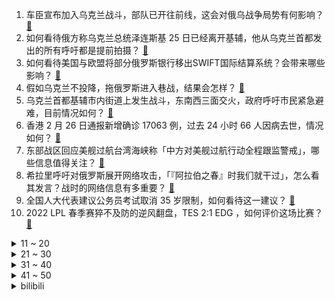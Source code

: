 1. 车臣宣布加入乌克兰战斗，部队已开往前线，这会对俄乌战争局势有何影响？ [:link:](https://www.zhihu.com/question/518753930)
2. 如何看待俄方称乌克兰总统泽连斯基 25 日已经离开基辅，他从乌克兰首都发出的所有呼吁都是提前拍摄？ [:link:](https://www.zhihu.com/question/518867605)
3. 如何看待美国与欧盟将部分俄罗斯银行移出SWIFT国际结算系统？会带来哪些影响？ [:link:](https://www.zhihu.com/question/518962914)
4. 假如乌克兰不投降，拖俄罗斯进入巷战，结果会怎样？ [:link:](https://www.zhihu.com/question/518705474)
5. 乌克兰首都基辅市内街道上发生战斗，东南西三面交火，政府呼吁市民紧急避难，目前情况如何？ [:link:](https://www.zhihu.com/question/518800783)
6. 香港 2 月 26 日通报新增确诊 17063 例，过去 24 小时 66 人因病去世，情况如何？ [:link:](https://www.zhihu.com/question/518858200)
7. 东部战区回应美舰过航台湾海峡称「中方对美舰过航行动全程跟监警戒」，哪些信息值得关注？ [:link:](https://www.zhihu.com/question/518875095)
8. 希拉里呼吁对俄罗斯展开网络攻击，「『阿拉伯之春』时我们就干过」，怎么看其发言？战时的网络信息有多重要？ [:link:](https://www.zhihu.com/question/518857810)
9. 全国人大代表建议公务员考试取消 35 岁限制，如何看待这一建议？ [:link:](https://www.zhihu.com/question/518860552)
10. 2022 LPL 春季赛猝不及防的逆风翻盘，TES 2:1 EDG ，如何评价这场比赛？ [:link:](https://www.zhihu.com/question/518885931)
<details>
<summary>11 ~ 20</summary>

11. 乌克兰称约 3500 名俄军士兵阵亡，近 200 人被俘，这场冲突或将导致多大的伤亡和损失？ [:link:](https://www.zhihu.com/question/518831165)
12. 2 月 24 日乌克兰外长呼吁针对俄罗斯关闭 SWIFT 国际结算系统，会带来什么影响？ [:link:](https://www.zhihu.com/question/518450695)
13. 如何看待爆款游戏《原神》出品公司米哈游与蔚来汽车公司合作 4 亿，用于探索商业化可控核聚变？ [:link:](https://www.zhihu.com/question/518662526)
14. 如何评价阿富汗塔利班呼吁「俄乌保持克制，通过和平手段解决争端」？还有哪些信息值得关注？ [:link:](https://www.zhihu.com/question/518676187)
15. 俄方称并不需要乌克兰的领土，结束行动后将从乌克兰撤离军队，如何理解俄罗斯的意图？ [:link:](https://www.zhihu.com/question/518792516)
16. 面对乌克兰大使求援，德国政客回复「你们没多少时间了，帮你们没有意义」，如何看待此举？ [:link:](https://www.zhihu.com/question/518910736)
17. 塞尔维亚总统武契奇称不会追随欧盟对俄实施制裁，这对于塞尔维亚意味着什么？会面临哪些压力？ [:link:](https://www.zhihu.com/question/518800407)
18. 哪些情侣一看就能在一起很久很久? [:link:](https://www.zhihu.com/question/309398217)
19. 作为职场女性，工作与备孕该怎么选？ [:link:](https://www.zhihu.com/question/309761615)
20. 有什么精彩绝伦的小故事吗？ [:link:](https://www.zhihu.com/question/514428415)
</details>
<details>
<summary>21 ~ 30</summary>

21. 如何看待乌克兰前 100 名富豪已跑 96 名？ [:link:](https://www.zhihu.com/question/518278854)
22. 孩子有一个玩得很好的玩伴，但跟着她学会了交往排外，现在两个孩子幼儿园分到了一个班，该怎么处理？ [:link:](https://www.zhihu.com/question/517025945)
23. 在过往的求职和工作经历中，你有过自身权益被侵害的经历吗？ [:link:](https://www.zhihu.com/question/511460127)
24. 95 后女诗人星芽登山时遇难，队友早晨在帐篷内发现，疑似因煮饭一氧化碳中毒，还有哪些细节值得关注？ [:link:](https://www.zhihu.com/question/518283769)
25. 天津一女孩翻出爸妈 7 本离婚证和结婚证，如何看待反复结婚离婚的行为？ [:link:](https://www.zhihu.com/question/518753793)
26. 国家电网是否出现了「离职风气」？好不容易挤进国企，大学生为何还想离开？ [:link:](https://www.zhihu.com/question/517685117)
27. 波兰军事援助装备已抵达乌克兰，波兰为什么选择支持乌克兰？会加入到冲突中吗？ [:link:](https://www.zhihu.com/question/518812729)
28. 二十岁的小康家庭女孩子想买一件比较保值也能撑场面的珠宝，有什么推荐吗？ [:link:](https://www.zhihu.com/question/435215662)
29. 车臣在没有大国支持的情况下，为何能对抗俄罗斯，赢得第一次车臣战争的胜利，并维持了数年的独立？ [:link:](https://www.zhihu.com/question/30866651)
30. 三星手机失去了中国市场，为什么全球销量还能保持第一? [:link:](https://www.zhihu.com/question/517849925)
</details>
<details>
<summary>31 ~ 40</summary>

31. 欧盟计划冻结普京和俄罗斯外交长拉夫罗夫的资产，这会带来哪些影响？ [:link:](https://www.zhihu.com/question/518710040)
32. 王毅阐述中方对当前乌克兰问题的五点立场，哪些信息值得关注？ [:link:](https://www.zhihu.com/question/518782246)
33. 有哪些看似是老戏骨实际上演技不见长进甚至倒退的演员？ [:link:](https://www.zhihu.com/question/288786759)
34. 《艾尔登法环》是集大成之作还是缺乏创新？宫崎英高有概率会地位不保吗？ [:link:](https://www.zhihu.com/question/516699231)
35. 乌克兰和俄罗斯为啥要开战？ [:link:](https://www.zhihu.com/question/518543712)
36. 海关总署允许俄罗斯全境小麦进口，将会带来哪些影响？ [:link:](https://www.zhihu.com/question/518465854)
37. 为什么《开端》将王萌萌从原作的「完美受害人」改成了会抢方向盘的受害人？ [:link:](https://www.zhihu.com/question/513362537)
38. 两个互相放不下的人，但在一起没有结果，该继续还是放弃呢？ [:link:](https://www.zhihu.com/question/518857561)
39. 英特尔路线图泄漏，正在研发新的 CPU 产品线，目标是研发出超过苹果芯片的产品，你看好英特尔吗？ [:link:](https://www.zhihu.com/question/518616643)
40. 为什么小米的东西在小米商城不能做到最低价？ [:link:](https://www.zhihu.com/question/518053543)
</details>
<details>
<summary>41 ~ 50</summary>

41. 高二（下）有必要抛弃所有人际来好好学习吗？ [:link:](https://www.zhihu.com/question/518720296)
42. 该不该原谅一个一直在伤害你的人？ [:link:](https://www.zhihu.com/question/512571300)
43. 到底是上班累还是上学累？ [:link:](https://www.zhihu.com/question/517854536)
44. 如何看待 2022 年度全球百强创新机构榜单，五家大陆公司入选？ [:link:](https://www.zhihu.com/question/518280337)
45. 俄罗斯乌克兰开战，远离炮火的我们如何与孩子谈论战争？ [:link:](https://www.zhihu.com/question/518519884)
46. 财富和美貌都是稀缺资源，为什么大家对两者的态度完全不同？ [:link:](https://www.zhihu.com/question/38193378)
47. 有没有女主是白月光却被男主当成替身的小说? [:link:](https://www.zhihu.com/question/505911498)
48. 为什么《宝可梦》能成为经典而《赛尔号》和《洛克王国》却有一些差距？ [:link:](https://www.zhihu.com/question/515389492)
49. 大家复习公务员考试一般花了多久？ [:link:](https://www.zhihu.com/question/276093624)
50. 如何评价宫崎英高新作游戏《艾尔登法环》？ [:link:](https://www.zhihu.com/question/464555667)
</details><details>
<summary>bilibili</summary>

1. 【卢克文工作室】奇怪的俄乌冲突，背后暗藏怎样的大国博弈？ [:link:](//www.bilibili.com/video/BV1WZ4y1k7aZ)
2. 我要当爸爸了？？这是真的吗？？ [:link:](//www.bilibili.com/video/BV1jT4y1Q7r2)
3. 华春莹：北约至今还欠着中国一笔血债 [:link:](//www.bilibili.com/video/BV1f34y1r7aY)
4. 2022年2月24日，分享一首歌。 [:link:](//www.bilibili.com/video/BV16a41187nk)
5. 《传说的世界》官方MV [:link:](//www.bilibili.com/video/BV19Z4y1k7P7)
6. 单人自驾闯关！新华社战地记者抵达基辅 [:link:](//www.bilibili.com/video/BV1nT4y1Q7D5)
7. 不正眼看你，因为老子不敢 [:link:](//www.bilibili.com/video/BV1X44y1n7yH)
8. 凌晨五点在乌克兰被炮声轰醒 留学留稀碎 [:link:](//www.bilibili.com/video/BV1HF411t7UH)
9. 普京展开"攻心战"喊话乌军士兵：想想你们的父辈 [:link:](//www.bilibili.com/video/BV123411L7yJ)
10. 25岁警察与7名持刀歹徒搏斗，身中27刀英勇牺牲！他战斗过的那身血衣，被认定为国家一级文物 [:link:](//www.bilibili.com/video/BV1Wm4y1R7y3)
<details>
<summary>11 ~ 20</summary>

11. 习近平同俄罗斯总统普京通电话 [:link:](//www.bilibili.com/video/BV12R4y1V7Y4)
12. 鉴定网络热门艺术（18） [:link:](//www.bilibili.com/video/BV1K34y1k7pa)
13. 【特效向】决战！终极生化逃杀 [:link:](//www.bilibili.com/video/BV1vT4y1Q78B)
14. 薇尔莉特・伊芙加登 [:link:](//www.bilibili.com/video/BV15T4y1Q79R)
15. 北约的血债，中国人民不会忘记！ [:link:](//www.bilibili.com/video/BV1NR4y157DB)
16. 【 我与我的冤种朋友 】 [:link:](//www.bilibili.com/video/BV1mb4y1s7mi)
17. 早终于到这一天了。多说点早安叭～ [:link:](//www.bilibili.com/video/BV1DP4y1F7KV)
18. 李红：蔡英文当局已经被吓坏了… [:link:](//www.bilibili.com/video/BV1e44y1n7QK)
19. 【才浅手工】猛男还原魔法少女水晶魔法棒，什么是魔法？看完你就知道了！ [:link:](//www.bilibili.com/video/BV1mu411X7TB)
20. 囚！ [:link:](//www.bilibili.com/video/BV1yR4y1V7qb)
</details>
<details>
<summary>21 ~ 30</summary>

21. 下班了，路过印度按摩店，放松一下，回家。 [:link:](//www.bilibili.com/video/BV1cY411G7iY)
22. 那些年普京收到的礼物 [:link:](//www.bilibili.com/video/BV1gb4y1x7su)
23. 如何理解我国允许俄罗斯全境小麦进口 [:link:](//www.bilibili.com/video/BV1sY41157U9)
24. 正经小猫咪谁来这里啊？ [:link:](//www.bilibili.com/video/BV14i4y1y71k)
25. 这下是真·神仙打架了！2022年4月新番导视！【泛式】 [:link:](//www.bilibili.com/video/BV1su411D7Ft)
26. 这个up又疯了，他算出了海绵宝宝家里有多大，附带详细户型图。。。 [:link:](//www.bilibili.com/video/BV1M44y1n7Db)
27. 新华社记者抵达基辅遭十几个士兵端着枪喊：“停车！熄火！” [:link:](//www.bilibili.com/video/BV1yu411X73M)
28. 【王老菊】故地重游 | 艾尔登法环EP.01 [:link:](//www.bilibili.com/video/BV1X44y1n7oA)
29. 惊变7.5小时 普京紧锣密鼓的4个时间点 [:link:](//www.bilibili.com/video/BV1fS4y1z7Pa)
30. 俄罗斯大部分艺术家都不富有 [:link:](//www.bilibili.com/video/BV1nZ4y1k741)
</details>
<details>
<summary>31 ~ 40</summary>

31. 一口气看完《寂静岭》系列剧情！救赎之道，就在其中！ [:link:](//www.bilibili.com/video/BV1Uq4y1x7PA)
32. 人间的面，吃一碗少一碗，见一面少一面。 [:link:](//www.bilibili.com/video/BV1qL4y1g7u8)
33. 【祖娅纳惜X三无X浑元】昭阳丨化作骄阳昭盛景天下（花亦山角色曲） [:link:](//www.bilibili.com/video/BV1rL4y1G7sU)
34. 【裸眼3D】终于来了，无限一键三连制造机 [:link:](//www.bilibili.com/video/BV1am4y1R7Zs)
35. 诶，确实没那么尴尬了 [:link:](//www.bilibili.com/video/BV1Vb4y1x7Nr)
36. 假如世界禁止读书 [:link:](//www.bilibili.com/video/BV1r44y1T7Td)
37. 成 龙 劝 学 [:link:](//www.bilibili.com/video/BV1Xm4y197Bo)
38. 我竟然真的生了一个人 [:link:](//www.bilibili.com/video/BV1mF411E7sV)
39. 疯了！好吃到疯了【会爆汁的牛肉】非常哇塞 [:link:](//www.bilibili.com/video/BV1mq4y1x7o3)
40. 《谁说站在沈阳的就是歌姬》 [:link:](//www.bilibili.com/video/BV13T4y1Q725)
</details>
<details>
<summary>41 ~ 50</summary>

41. 电影中那些无法超越的画面与台词 [:link:](//www.bilibili.com/video/BV1zq4y1x76R)
42. 看到盾牌的时候，就知道这雪仗不一般… [:link:](//www.bilibili.com/video/BV1Tm4y1R77U)
43. 《相逢时节》：正午阳光，你是越来越拉了！！ [:link:](//www.bilibili.com/video/BV1Fq4y1b7gY)
44. 特朗普：俄乌冲突的原因在于我没连任 [:link:](//www.bilibili.com/video/BV19S4y1F7fJ)
45. 卧槽！原来在绝对的美貌面前，根本不需要高颅顶和直角肩！ [:link:](//www.bilibili.com/video/BV18i4y127qg)
46. 我没有强奸女学生！乡村教师申诉56年，如今病危还没等来清白 [:link:](//www.bilibili.com/video/BV18L411T7ks)
47. 穿搭配色的秘密，我给每个人都找到了！【晓观】 [:link:](//www.bilibili.com/video/BV1oS4y1r76H)
48. 乌克兰首都正面临失守 凤凰记者将头盔换成白色以区别军人 [:link:](//www.bilibili.com/video/BV1qu411X7iw)
49. 【伯爵狗】继火之高兴后霜之哀伤版本即兴舞蹈变装 [:link:](//www.bilibili.com/video/BV1QP4y1F7uK)
50. 又攒够了10个超赞的家庭小料理，学会了做给家人吃，你会回来谢我…爱心鸡排、嗨棒、炒饭、烤猪肋排、2款地中海料理、松露巧克力、牛舌香菇、三文鱼炊饭。 [:link:](//www.bilibili.com/video/BV1Yr4y1r7i4)
</details>
<details>
<summary>51 ~ 60</summary>

51. 誓师大会视频！车臣武装力量将赴乌克兰执行任务 [:link:](//www.bilibili.com/video/BV16F411t7oJ)
52. 整个世界都是假造的？亲朋好友全是演员！猜不中结局的科幻恐怖游戏 [:link:](//www.bilibili.com/video/BV1Sq4y1x7MJ)
53. 又出猝死新闻！死亡离你有多近？猝死预防科普，知道这些能救命！ [:link:](//www.bilibili.com/video/BV1XL4y1g7JJ)
54. 一名记者用15天假扮智障，卧底黑砖窑，上演生死逃亡，成功解救30名智障奴工！ [:link:](//www.bilibili.com/video/BV1dL411K74f)
55. 三年前 香港女生 痛哭流涕： “希望香港有像 乌克兰一样好的结局” [:link:](//www.bilibili.com/video/BV1YT4y1Q7BJ)
56. 救命！他为什么逐渐活成了我的理想型！不亏是已婚男士之光丨大张伟 [:link:](//www.bilibili.com/video/BV1wP4y1c72T)
57. 又被这带货的主播笑死 [:link:](//www.bilibili.com/video/BV11Z4y1k7PM)
58. 桌子有后坐 打枪更快乐 [:link:](//www.bilibili.com/video/BV1Ui4y127wC)
59. 在家日料吃到爽！【日料店平替大赏】 [:link:](//www.bilibili.com/video/BV1WY41157j9)
60. 日韩实名羡慕！中国人能自由吃瓜，离不开这位奶奶 [:link:](//www.bilibili.com/video/BV1cS4y1k7JC)
</details>
<details>
<summary>61 ~ 70</summary>

61. 华春莹：美方有没有想过把一个大国逼到绝地的后果？ [:link:](//www.bilibili.com/video/BV1SP4y1F78z)
62. 满屏压迫感！车臣开“万人誓师大会”，宣布为俄而战、出征乌克兰 [:link:](//www.bilibili.com/video/BV1QY41137dw)
63. 38秒讲完《开端》 [:link:](//www.bilibili.com/video/BV1o34y1r74K)
64. 思想缺德教育课程 [:link:](//www.bilibili.com/video/BV1Ca41187ZR)
65. “总有一天，我会让全世界都知道，中国非遗独竹漂！” [:link:](//www.bilibili.com/video/BV1nP4y1c766)
66. 理 性 与 感 性 [:link:](//www.bilibili.com/video/BV1JY411G7yM)
67. 【乱入】掌握巨人之力的炭治郎 [:link:](//www.bilibili.com/video/BV1Ra411C7WF)
68. 【危机合约】“寻昼行动”大骑士领酒吧街18镀层+日替 全关卡平民攻略大合集！阵容平民+低练度+语音详解的愉悦攻略！《明日方舟》（更新中）|魔法Zc目录 [:link:](//www.bilibili.com/video/BV1Mr4y1z7zc)
69. 当我的世界变得「混乱无比」!!？ [:link:](//www.bilibili.com/video/BV1Z3411L7T1)
70. 为什么我会长个整容下巴啊啊啊啊！！！ [:link:](//www.bilibili.com/video/BV1mS4y1F7Rz)
</details>
<details>
<summary>71 ~ 80</summary>

71. 涡轮增压老鼠火箭 [:link:](//www.bilibili.com/video/BV1vP4y1c7dj)
72. 周末不宅家! 3种创意拍摄方法，刷爆你的朋友圈 [:link:](//www.bilibili.com/video/BV1tP4y1F7UE)
73. 🕶️冬奥闭幕式竟然这么浪漫！ [:link:](//www.bilibili.com/video/BV13a411C7bT)
74. 我飘了，敢吃牢底坐穿螺的兄弟，巨大白法螺 [:link:](//www.bilibili.com/video/BV1R44y1n7yB)
75. 当广东人去东北旅游 [:link:](//www.bilibili.com/video/BV1wS4y167Gh)
76. 原神中那些-648的名场面 [:link:](//www.bilibili.com/video/BV1Ca411876c)
77. 双雄11：巅峰2900大神给我撑腰！单挑狂妄的国一花木兰！ [:link:](//www.bilibili.com/video/BV1nu411D7jN)
78. 因为找零少了4分钱，消费者怒花20起诉超市，这事你怎么看？ [:link:](//www.bilibili.com/video/BV1ET4y1Q72c)
79. 漫威，从未如此丝滑！ [:link:](//www.bilibili.com/video/BV1KS4y1c7xE)
80. 妈妈以为的大学开销vs实际上 [:link:](//www.bilibili.com/video/BV1TY411G765)
</details>
<details>
<summary>81 ~ 90</summary>

81. 日本最苟神风队员，9次出击骗吃骗喝送行酒，熬死天皇气死大佐【佐佐木友次事件】 [:link:](//www.bilibili.com/video/BV1Yq4y1x7Cf)
82. 帅小伙用四天三夜终于把小麦做成了麦芽糖！ [:link:](//www.bilibili.com/video/BV1KS4y167vY)
83. 一箱传三代，人走箱还在 [:link:](//www.bilibili.com/video/BV13P4y1c79M)
84. JND希斯莱杰小丑雕像（测评） [:link:](//www.bilibili.com/video/BV1WL411T7yy)
85. 喵不狠，站不稳！ [:link:](//www.bilibili.com/video/BV17L4y1g7ZL)
86. 【普京个人向】“所以生命啊，他璀璨如歌。” [:link:](//www.bilibili.com/video/BV1fm4y1o7wn)
87. 【4K合集】老戴《艾尔登法环》“保姆级”流程攻略解说【赐福点、全收集、BOSS、武器、刷经验、经验分享】 [:link:](//www.bilibili.com/video/BV193411L7Ap)
88. 一条命通关iwanna是什么感受? [:link:](//www.bilibili.com/video/BV1w3411j7b9)
89. 《太惨尼克号2》 [:link:](//www.bilibili.com/video/BV1MS4y167KA)
90. 【一周见效】常练这5个动作，消除假肚腩，缓解腰痛！ [:link:](//www.bilibili.com/video/BV1pL411T7PY)
</details>
<details>
<summary>91 ~ 100</summary>

91. 这一定是火锅届的棚顶！ [:link:](//www.bilibili.com/video/BV1eP4y1c7dt)
92. 千万不要在家做冰糖葫芦，除非你把细节拉满！ [:link:](//www.bilibili.com/video/BV1qU4y1Z7F5)
93. DNA动了！又一教科书名场面！《水浒传》P10（智取生辰纲） [:link:](//www.bilibili.com/video/BV1VS4y1k7XU)
94. 当学校要检查发型时 [:link:](//www.bilibili.com/video/BV1yq4y1x7rw)
95. 电脑到手后你应该立刻修改的设置！ [:link:](//www.bilibili.com/video/BV1am4y1R7pi)
96. 俄车臣军队集结，首领喊话泽连斯基：趁还没下台，快给普京道歉！ [:link:](//www.bilibili.com/video/BV1oZ4y1k7gU)
97. 蝠鲼，造粪机中的战斗机！ [:link:](//www.bilibili.com/video/BV1BF411t7Rb)
98. 老妈这么用心，那我也要用点心 [:link:](//www.bilibili.com/video/BV1e44y1n7HT)
99. 帽子猫展示～我肝出来了！！ [:link:](//www.bilibili.com/video/BV1pr4y1r7vJ)
100. 用十斤的章鱼来做油炸大章鱼是什么体验？ [:link:](//www.bilibili.com/video/BV1nL411T716)
</details></details>